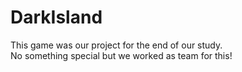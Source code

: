 # DarkIsland

This game was our project for the end of our study.<br>
No something special but we worked as team for this!

